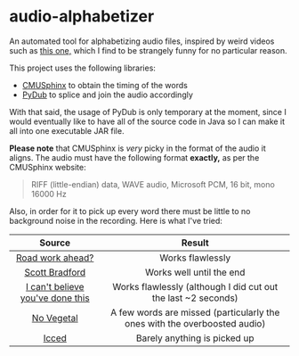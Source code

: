 # audio-alphabetizer

An automated tool for alphabetizing audio files, inspired by weird videos such as [this one,](https://www.youtube.com/watch?v=5GFW-eEWXlc) which I find to be strangely funny for no particular reason.

This project uses the following libraries:
* [CMUSphinx](https://cmusphinx.github.io/) to obtain the timing of the words
* [PyDub](http://pydub.com/) to splice and join the audio accordingly 

With that said, the usage of PyDub is only temporary at the moment, since I would eventually like to have all of the source code in Java so I can make it all into one executable JAR file.

**Please note** that CMUSphinx is *very* picky in the format of the audio it aligns. The audio must have the following format **exactly,** as per the CMUSphinx website:

> RIFF (little-endian) data, WAVE audio, Microsoft PCM, 16 bit, mono 16000 Hz

Also, in order for it to pick up every word there must be little to no background noise in the recording. Here is what I've tried:

| Source | Result |
| :---: | :---: |
| [Road work ahead?](https://www.youtube.com/watch?v=9sPthPleEKo) | Works flawlessly |
| [Scott Bradford](https://www.youtube.com/watch?v=Pbkn21NNduc) | Works well until the end |
| [I can't believe you've done this](https://www.youtube.com/watch?v=8lBO23Dh23I) | Works flawlessly (although I did cut out the last ~2 seconds) |
| [No Vegetal](https://www.youtube.com/watch?v=BozJwAFK2Io) | A few words are missed (particularly the ones with the overboosted audio) |
| [Icced](https://www.youtube.com/watch?v=akGpGA3jYek) | Barely anything is picked up |